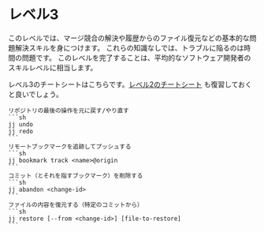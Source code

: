 # レベル3

このレベルでは、マージ競合の解決や履歴からのファイル復元などの基本的な問題解決スキルを身につけます。
これらの知識なしでは、トラブルに陥るのは時間の問題です。
このレベルを完了することは、平均的なソフトウェア開発者のスキルレベルに相当します。

レベル3のチートシートはこちらです。[レベル2のチートシート](./level_2.md) も復習しておくと良いでしょう。

````admonish info title="チートシート"
リポジトリの最後の操作を元に戻す/やり直す
```sh
jj undo
jj redo
```
リモートブックマークを追跡してプッシュする
```sh
jj bookmark track <name>@origin
```
コミット（とそれを指すブックマーク）を削除する
```sh
jj abandon <change-id>
```
ファイルの内容を復元する（特定のコミットから）
```sh
jj restore [--from <change-id>] [file-to-restore]
```
````
